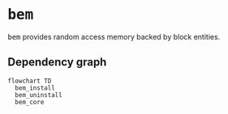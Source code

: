 # <samp>bem</samp>

<samp>bem</samp> provides random access memory backed by block entities.

## Dependency graph

```mermaid
flowchart TD
  bem_install
  bem_uninstall
  bem_core
```
